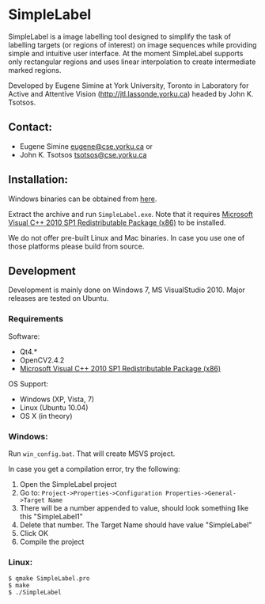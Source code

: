# SimpleLabel

SimpleLabel is a image labelling tool designed to simplify the task of labelling
targets (or regions of interest) on image sequences while providing simple and
intuitive user interface. At the moment SimpleLabel supports only rectangular regions 
and uses linear interpolation to create intermediate marked regions.

Developed  by Eugene Simine at York University, Toronto in Laboratory for Active and 
Attentive Vision (http://jtl.lassonde.yorku.ca) headed by John K. Tsotsos.

## Contact:
- Eugene Simine <eugene@cse.yorku.ca> or
- John K. Tsotsos <tsotsos@cse.yorku.ca>

## Installation:

Windows binaries can be obtained from [here](https://github.com/TsotsosLab/SimpleLabel/releases/download/0.8.0/SimpleLabel-0.8.0.zip).

Extract the archive and run `SimpleLabel.exe`. Note that it requires [Microsoft Visual C++ 2010 SP1 Redistributable Package (x86)](http://www.microsoft.com/download/en/details.aspx?id=8328) to be installed.

We do not offer pre-built Linux and Mac binaries. In case you use one of those platforms please build from source.

## Development

Development is mainly done on Windows 7, MS VisualStudio 2010. Major releases are tested on Ubuntu.

### Requirements

Software:
- Qt4.*
- OpenCV2.4.2
- [Microsoft Visual C++ 2010 SP1 Redistributable Package (x86)](http://www.microsoft.com/download/en/details.aspx?id=8328)

OS Support:
- Windows (XP, Vista, 7)
- Linux (Ubuntu 10.04)
- OS X (in theory)
 
### Windows:
Run `win_config.bat`. That will create MSVS project.

In case you get a compilation error, try the following:

1. Open the SimpleLabel project
2. Go to: `Project->Properties->Configuration Properties->General->Target Name`
3. There will be a number appended to value, should look something like this "SimpleLabel1"
4. Delete that number. The Target Name should have value "SimpleLabel"
5. Click OK
6. Compile the project

### Linux:
```
$ qmake SimpleLabel.pro
$ make
$ ./SimpleLabel
```
